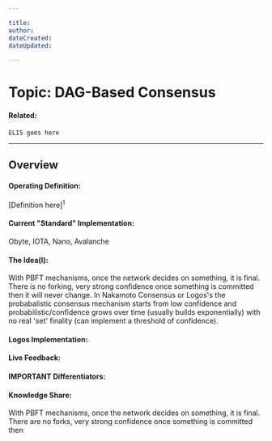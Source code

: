 ```yaml
---

title:
author: 
dateCreated:
dateUpdated:

---
```


# Topic: DAG-Based Consensus
#### Related:
`ELI5 goes here`

---

## Overview

#### Operating Definition:
[Definition here]<sup>1</sup>

#### Current "Standard" Implementation:
Obyte, IOTA, Nano, Avalanche

#### The Idea(l):
With PBFT mechanisms, once the network decides on something, it is final. There is no forking, very strong confidence once something is committed then it will never change. In Nakamoto Consensus or Logos's the probabalistic consensus mechanism starts from low confidence and probabilistic/confidence grows over time (usually builds exponentially) with no real 'set' finality (can implement a threshold of confidence).

#### Logos Implementation:


#### Live Feedback:


#### IMPORTANT Differentiators:


#### Knowledge Share:
With PBFT mechanisms, once the network decides on something, it is final. There are no forks, very strong confidence once something is committed then 